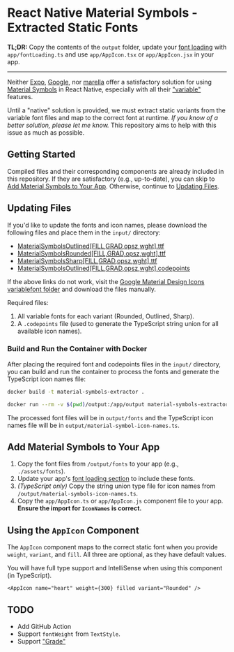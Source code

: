 # React Native Material Symbols - Extracted Static Fonts

**TL;DR:** Copy the contents of the `output` folder, update your [font loading](https://docs.expo.dev/versions/latest/sdk/font/#usage) with `app/fontLoading.ts` and use `app/AppIcon.tsx` or `app/AppIcon.jsx` in your app.

---

Neither [Expo](https://docs.expo.dev/guides/icons/), [Google](https://github.com/google/material-design-icons), nor [marella](https://github.com/marella/material-symbols) offer a satisfactory solution for using [Material Symbols](https://fonts.google.com/icons) in React Native, especially with all their ["variable"](https://fonts.google.com/knowledge/using_variable_fonts_on_the_web) features.

Until a "native" solution is provided, we must extract static variants from the variable font files and map to the correct font at runtime. _If you know of a better solution, please let me know._ This repository aims to help with this issue as much as possible.

## Getting Started

Compiled files and their corresponding components are already included in this repository. If they are satisfactory (e.g., up-to-date), you can skip to [Add Material Symbols to Your App](#add-material-symbols-to-your-app). Otherwise, continue to [Updating Files](#updating-files).

## Updating Files

If you'd like to update the fonts and icon names, please download the following files and place them in the `input/` directory:

- [MaterialSymbolsOutlined[FILL,GRAD,opsz,wght].ttf](https://github.com/google/material-design-icons/blob/master/variablefont/MaterialSymbolsOutlined%5BFILL,GRAD,opsz,wght%5D.ttf?raw=true)
- [MaterialSymbolsRounded[FILL,GRAD,opsz,wght].ttf](https://github.com/google/material-design-icons/blob/master/variablefont/MaterialSymbolsRounded%5BFILL,GRAD,opsz,wght%5D.ttf?raw=true)
- [MaterialSymbolsSharp[FILL,GRAD,opsz,wght].ttf](https://github.com/google/material-design-icons/blob/master/variablefont/MaterialSymbolsSharp%5BFILL,GRAD,opsz,wght%5D.ttf?raw=true)
- [MaterialSymbolsOutlined[FILL,GRAD,opsz,wght].codepoints](https://github.com/google/material-design-icons/blob/master/variablefont/MaterialSymbolsOutlined%5BFILL,GRAD,opsz,wght%5D.codepoints?raw=true)

If the above links do not work, visit the [Google Material Design Icons variablefont folder](https://github.com/google/material-design-icons/tree/master/variablefont) and download the files manually.

Required files:

1. All variable fonts for each variant (Rounded, Outlined, Sharp).
2. A `.codepoints` file (used to generate the TypeScript string union for all available icon names).

### Build and Run the Container with Docker

After placing the required font and codepoints files in the `input/` directory, you can build and run the container to process the fonts and generate the TypeScript icon names file:

```sh
docker build -t material-symbols-extractor .
```

```sh
docker run --rm -v $(pwd)/output:/app/output material-symbols-extractor
```

The processed font files will be in `output/fonts` and the TypeScript icon names file will be in `output/material-symbol-icon-names.ts`.

## Add Material Symbols to Your App

1. Copy the font files from `/output/fonts` to your app (e.g., `./assets/fonts`).
2. Update your app's [font loading section](https://docs.expo.dev/versions/latest/sdk/font/#usage) to include these fonts.
3. _(TypeScript only)_ Copy the string union type file for icon names from `/output/material-symbols-icon-names.ts`.
4. Copy the `app/AppIcon.ts` or `app/AppIcon.js` component file to your app. **Ensure the import for `IconNames` is correct.**

## Using the `AppIcon` Component

The `AppIcon` component maps to the correct static font when you provide `weight`, `variant`, and `fill`. All three are optional, as they have default values.

You will have full type support and IntelliSense when using this component (in TypeScript).

```tsx
<AppIcon name="heart" weight={300} filled variant="Rounded" />
```

## TODO

- Add GitHub Action
- Support `fontWeight` from `TextStyle`.
- Support ["Grade"](https://m3.material.io/styles/icons/applying-icons#3ad55207-1cb0-43af-8092-fad2762f69f7)
